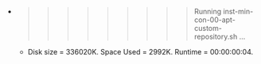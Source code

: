* >>>>>>>>> Running inst-min-con-00-apt-custom-repository.sh ...
  * Disk size = 336020K. Space Used = 2992K. Runtime = 00:00:00:04.
